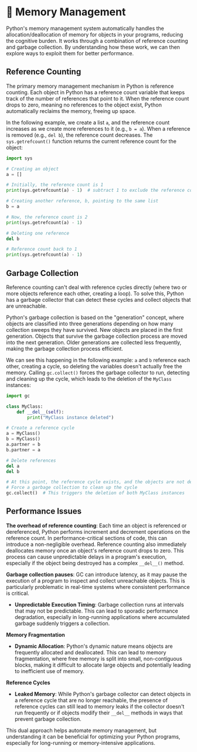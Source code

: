 # 🧩 Memory Management

Python's memory management system automatically handles the allocation/deallocation of memory for objects in your programs, reducing the cognitive burden. It works through a combination of reference counting and garbage collection. By understanding how these work, we can then explore ways to exploit them for better performance. 

## Reference Counting

The primary memory management mechanism in Python is reference counting. Each object in Python has a reference count variable that keeps track of the number of references that point to it. When the reference count drops to zero, meaning no references to the object exist, Python automatically reclaims the memory, freeing up space.

In the following example, we create a list `a`, and the reference count increases as we create more references to it (e.g., `b = a`). When a reference is removed (e.g., `del b`), the reference count decreases. The `sys.getrefcount()` function returns the current reference count for the object:

```python
import sys

# Creating an object
a = []

# Initially, the reference count is 1
print(sys.getrefcount(a) - 1)  # subtract 1 to exclude the reference count by getrefcount() itself

# Creating another reference, b, pointing to the same list
b = a

# Now, the reference count is 2
print(sys.getrefcount(a) - 1)

# Deleting one reference
del b

# Reference count back to 1
print(sys.getrefcount(a) - 1)
```

## Garbage Collection

Reference counting can't deal with reference cycles directly (where two or more objects reference each other, creating a loop). To solve this, Python has a garbage collector that can detect these cycles and collect objects that are unreachable.

Python's garbage collection is based on the "generation" concept, where objects are classified into three generations depending on how many collection sweeps they have survived. New objects are placed in the first generation. Objects that survive the garbage collection process are moved into the next generation. Older generations are collected less frequently, making the garbage collection process efficient.

We can see this happening in the following example: `a` and `b` reference each other, creating a cycle, so deleting the variables doesn't actually free the memory. Calling `gc.collect()` forces the garbage collector to run, detecting and cleaning up the cycle, which leads to the deletion of the `MyClass` instances:

```python
import gc

class MyClass:
    def __del__(self):
        print("MyClass instance deleted")

# Create a reference cycle
a = MyClass()
b = MyClass()
a.partner = b
b.partner = a

# Delete references
del a
del b

# At this point, the reference cycle exists, and the objects are not deleted
# Force a garbage collection to clean up the cycle
gc.collect()  # This triggers the deletion of both MyClass instances
```

## Performance Issues

**The overhead of reference counting**: Each time an object is referenced or dereferenced, Python performs increment and decrement operations on the reference count. In performance-critical sections of code, this can introduce a non-negligible overhead. Reference counting also immediately deallocates memory once an object's reference count drops to zero. This process can cause unpredictable delays in a program's execution, especially if the object being destroyed has a complex `__del__()` method.

**Garbage collection pauses**: GC can introduce latency, as it may pause the execution of a program to inspect and collect unreachable objects. This is particularly problematic in real-time systems where consistent performance is critical.
- **Unpredictable Execution Timing**: Garbage collection runs at intervals that may not be predictable. This can lead to sporadic performance degradation, especially in long-running applications where accumulated garbage suddenly triggers a collection.

**Memory Fragmentation**

- **Dynamic Allocation**: Python's dynamic nature means objects are frequently allocated and deallocated. This can lead to memory fragmentation, where free memory is split into small, non-contiguous blocks, making it difficult to allocate large objects and potentially leading to inefficient use of memory.

**Reference Cycles**

- **Leaked Memory**: While Python's garbage collector can detect objects in a reference cycle that are no longer reachable, the presence of reference cycles can still lead to memory leaks if the collector doesn't run frequently or if objects modify their `__del__` methods in ways that prevent garbage collection.

This dual approach helps automate memory management, but understanding it can be beneficial for optimizing your Python programs, especially for long-running or memory-intensive applications.

